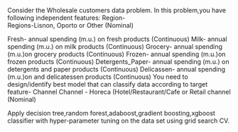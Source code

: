 Consider the Wholesale customers data problem.
In this problem,you have following independent features:
Region-  
Regions-Lisnon, Oporto or Other (Nominal)

Fresh-
annual spending (m.u.) on fresh products (Continuous)
Milk-
annual spending (m.u.) on milk products (Continuous)
Grocery-
annual spending (m.u.)on grocery products (Continuous)
Frozen-
annual spending (m.u.)on frozen products (Continuous)
Detergents_Paper-
annual spending (m.u.) on detergents and paper products (Continuous)
Delicassen-
annual spending (m.u.)on and delicatessen products (Continuous)
You need to design/identify best model that can classify data according to target feature-
Channel
Channel - Horeca (Hotel/Restaurant/Cafe or Retail channel (Nominal)

Apply decision tree,random forest,adaboost,gradient boosting,xgboost classifier with hyper-parameter tuning on the data set using grid search CV.